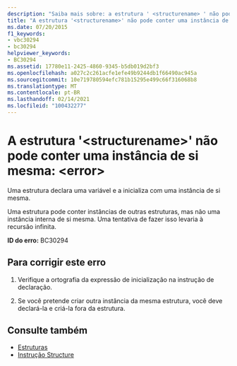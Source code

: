 ```yaml
---
description: "Saiba mais sobre: a estrutura ' <structurename> ' não pode conter uma instância de si mesma: <error>"
title: "A estrutura '<structurename>' não pode conter uma instância de si mesma: <error>"
ms.date: 07/20/2015
f1_keywords:
- vbc30294
- bc30294
helpviewer_keywords:
- BC30294
ms.assetid: 17780e11-2425-4860-9345-b5db019d2bf3
ms.openlocfilehash: a027c2c261acfe1efe49b9244db1f66490ac945a
ms.sourcegitcommit: 10e719780594efc781b15295e499c66f316068b8
ms.translationtype: MT
ms.contentlocale: pt-BR
ms.lasthandoff: 02/14/2021
ms.locfileid: "100432277"
---
```

# <a name="structure-structurename-cannot-contain-an-instance-of-itself-error"></a>A estrutura '\<structurename>' não pode conter uma instância de si mesma: \<error>

Uma estrutura declara uma variável e a inicializa com uma instância de si mesma.  
  
 Uma estrutura pode conter instâncias de outras estruturas, mas não uma instância interna de si mesma. Uma tentativa de fazer isso levaria à recursão infinita.  
  
 **ID do erro:** BC30294  
  
## <a name="to-correct-this-error"></a>Para corrigir este erro  
  
1. Verifique a ortografia da expressão de inicialização na instrução de declaração.  
  
2. Se você pretende criar outra instância da mesma estrutura, você deve declará-la e criá-la fora da estrutura.  
  
## <a name="see-also"></a>Consulte também

- [Estruturas](../programming-guide/language-features/data-types/structures.md)
- [Instrução Structure](../language-reference/statements/structure-statement.md)
